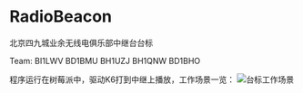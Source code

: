 # RadioBeacon
北京四九城业余无线电俱乐部中继台台标

Team: BI1LWV BD1BMU BH1UZJ BH1QNW BD1BHO

程序运行在树莓派中，驱动K6打到中继上播放，工作场景一览：
![台标工作场景](https://www.49city.club/images/beacondevice.jpg)
